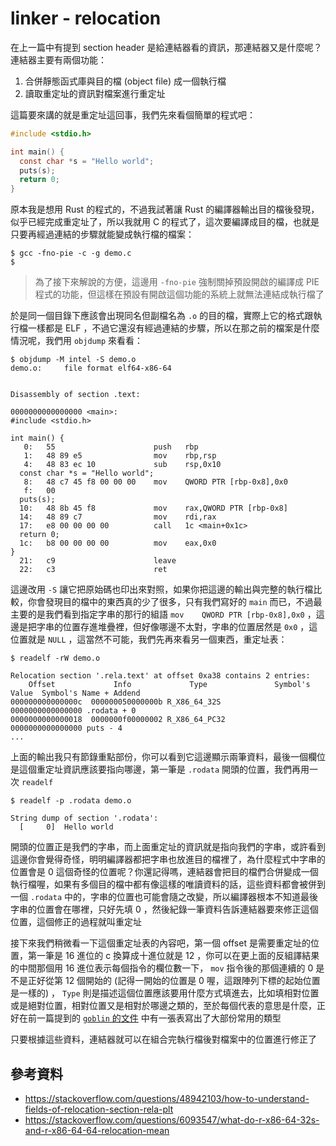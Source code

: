 linker - relocation
===================

在上一篇中有提到 section header 是給連結器看的資訊，那連結器又是什麼呢？連結器主要有兩個功能：

1. 合併靜態函式庫與目的檔 (object file) 成一個執行檔
2. 讀取重定址的資訊對檔案進行重定址

這篇要來講的就是重定址這回事，我們先來看個簡單的程式吧：

```c
#include <stdio.h>

int main() {
  const char *s = "Hello world";
  puts(s);
  return 0;
}
```

原本我是想用 Rust 的程式的，不過我試著讓 Rust 的編譯器輸出目的檔後發現，似乎已經完成重定址了，所以我就用 C 的程式了，這次要編譯成目的檔，也就是只要再經過連結的步驟就能變成執行檔的檔案：

```shell
$ gcc -fno-pie -c -g demo.c
$
```

> 為了接下來解說的方便，這邊用 `-fno-pie` 強制關掉預設開啟的編譯成 PIE 程式的功能，但這樣在預設有開啟這個功能的系統上就無法連結成執行檔了

於是同一個目錄下應該會出現同名但副檔名為 `.o` 的目的檔，實際上它的格式跟執行檔一樣都是 ELF ，不過它還沒有經過連結的步驟，所以在那之前的檔案是什麼情況呢，我們用 `objdump` 來看看：

```shell
$ objdump -M intel -S demo.o
demo.o:     file format elf64-x86-64


Disassembly of section .text:

0000000000000000 <main>:
#include <stdio.h>

int main() {
   0:   55                      push   rbp
   1:   48 89 e5                mov    rbp,rsp
   4:   48 83 ec 10             sub    rsp,0x10
  const char *s = "Hello world";
   8:   48 c7 45 f8 00 00 00    mov    QWORD PTR [rbp-0x8],0x0
   f:   00
  puts(s);
  10:   48 8b 45 f8             mov    rax,QWORD PTR [rbp-0x8]
  14:   48 89 c7                mov    rdi,rax
  17:   e8 00 00 00 00          call   1c <main+0x1c>
  return 0;
  1c:   b8 00 00 00 00          mov    eax,0x0
}
  21:   c9                      leave
  22:   c3                      ret
```

這邊改用 `-S` 讓它把原始碼也印出來對照，如果你把這邊的輸出與完整的執行檔比較，你會發現目的檔中的東西真的少了很多，只有我們寫好的 `main` 而已，不過最主要的是我們看到指定字串的那行的組語 `mov    QWORD PTR [rbp-0x8],0x0` ，這邊是把字串的位置存進堆疊裡，但好像哪邊不太對，字串的位置居然是 `0x0` ，這位置就是 `NULL` ，這當然不可能，我們先再來看另一個東西，重定址表：

```shell
$ readelf -rW demo.o

Relocation section '.rela.text' at offset 0xa38 contains 2 entries:
    Offset             Info             Type               Symbol's Value  Symbol's Name + Addend
000000000000000c  000000050000000b R_X86_64_32S           0000000000000000 .rodata + 0
0000000000000018  0000000f00000002 R_X86_64_PC32          0000000000000000 puts - 4
...
```

上面的輸出我只有節錄重點部份，你可以看到它這邊顯示兩筆資料，最後一個欄位是這個重定址資訊應該要指向哪邊，第一筆是 `.rodata` 開頭的位置，我們再用一次 `readelf`

```shell
$ readelf -p .rodata demo.o

String dump of section '.rodata':
  [     0]  Hello world
```

開頭的位置正是我們的字串，而上面重定址的資訊就是指向我們的字串，或許看到這邊你會覺得奇怪，明明編譯器都把字串也放進目的檔裡了，為什麼程式中字串的位置會是 0 這個奇怪的位置呢？你還記得嗎，連結器會把目的檔們合併變成一個執行檔喔，如果有多個目的檔中都有像這樣的唯讀資料的話，這些資料都會被併到一個 `.rodata` 中的，字串的位置也可能會隨之改變，所以編譯器根本不知道最後字串的位置會在哪裡，只好先填 0 ，然後紀錄一筆資料告訴連結器要來修正這個位置，這個修正的過程就叫重定址

接下來我們稍微看一下這個重定址表的內容吧，第一個 offset 是需要重定址的位置，第一筆是 16 進位的 c 換算成十進位就是 12 ，你可以在更上面的反組譯結果的中間那個用 16 進位表示每個指令的欄位數一下， `mov` 指令後的那個連續的 0 是不是正好從第 12 個開始的 (記得一開始的位置是 0 喔，這跟陣列下標的起始位置是一樣的) ， `Type` 則是描述這個位置應該要用什麼方式填進去，比如填相對位置或是絕對位置，相對位置又是相對於哪邊之類的，至於每個代表的意思是什麼，正好在前一篇提到的 [`goblin` 的文件][goblin-reloc] 中有一張表寫出了大部份常用的類型

[goblin-reloc]: https://docs.rs/goblin/0.0.24/goblin/elf/reloc/index.html

只要根據這些資料，連結器就可以在組合完執行檔後對檔案中的位置進行修正了

參考資料
--------

- https://stackoverflow.com/questions/48942103/how-to-understand-fields-of-relocation-section-rela-plt
- https://stackoverflow.com/questions/6093547/what-do-r-x86-64-32s-and-r-x86-64-64-relocation-mean
